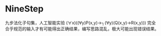 # NineStep
九步法化子句集，人工智能实验
(∀x)((∀y)P(x,y)→┐(∀y)(Q(x,y)→R(x,y)))
完全合乎规范的输入才有可能得出正确结果，编写思路混乱，极大可能出现错误结果。
